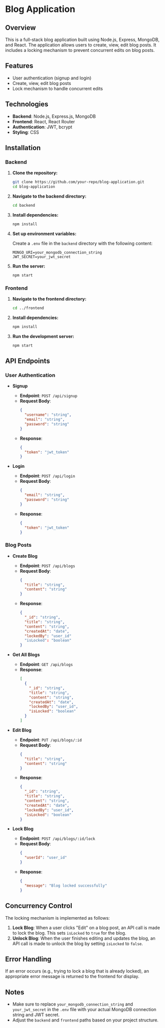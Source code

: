 # Blog Application

## Overview

This is a full-stack blog application built using Node.js, Express, MongoDB, and React. The application allows users to create, view, edit blog posts. It includes a locking mechanism to prevent concurrent edits on blog posts.

## Features

- User authentication (signup and login)
- Create, view, edit blog posts
- Lock mechanism to handle concurrent edits

## Technologies

- **Backend**: Node.js, Express.js, MongoDB
- **Frontend**: React, React Router
- **Authentication**: JWT, bcrypt
- **Styling**: CSS

## Installation

### Backend

1. **Clone the repository:**

    ```bash
    git clone https://github.com/your-repo/blog-application.git
    cd blog-application
    ```

2. **Navigate to the backend directory:**

    ```bash
    cd backend
    ```

3. **Install dependencies:**

    ```bash
    npm install
    ```

4. **Set up environment variables:**

    Create a `.env` file in the `backend` directory with the following content:

    ```
    MONGO_URI=your_mongodb_connection_string
    JWT_SECRET=your_jwt_secret
    ```

5. **Run the server:**

    ```bash
    npm start
    ```

### Frontend

1. **Navigate to the frontend directory:**

    ```bash
    cd ../frontend
    ```

2. **Install dependencies:**

    ```bash
    npm install
    ```

3. **Run the development server:**

    ```bash
    npm start
    ```

## API Endpoints

### User Authentication

- **Signup**

    - **Endpoint**: `POST /api/signup`
    - **Request Body**: 
      ```json
      {
        "username": "string",
        "email": "string",
        "password": "string"
      }
      ```
    - **Response**: 
      ```json
      {
        "token": "jwt_token"
      }
      ```

- **Login**

    - **Endpoint**: `POST /api/login`
    - **Request Body**: 
      ```json
      {
        "email": "string",
        "password": "string"
      }
      ```
    - **Response**: 
      ```json
      {
        "token": "jwt_token"
      }
      ```

### Blog Posts

- **Create Blog**

    - **Endpoint**: `POST /api/blogs`
    - **Request Body**: 
      ```json
      {
        "title": "string",
        "content": "string"
      }
      ```
    - **Response**: 
      ```json
      {
        "_id": "string",
        "title": "string",
        "content": "string",
        "createdAt": "date",
        "lockedBy": "user_id"
        "isLocked": "boolean"
      }
      ```

- **Get All Blogs**

    - **Endpoint**: `GET /api/blogs`
    - **Response**: 
      ```json
      [
        {
          "_id": "string",
          "title": "string",
          "content": "string",
          "createdAt": "date",
          "lockedBy": "user_id",
          "isLocked": "boolean"
        }
      ]
      ```

- **Edit Blog**

    - **Endpoint**: `PUT /api/blogs/:id`
    - **Request Body**: 
      ```json
      {
        "title": "string",
        "content": "string"
      }
      ```
    - **Response**: 
      ```json
      {
        "_id": "string",
        "title": "string",
        "content": "string",
        "createdAt": "date",
        "lockedBy": "user_id",
        "isLocked": "boolean"
      }
      ```


- **Lock Blog**

    - **Endpoint**: `POST /api/blogs/:id/lock`
    - **Request Body**: 
      ```json
      {
        "userId": "user_id"
      }
      ```
    - **Response**: 
      ```json
      {
        "message": "Blog locked successfully"
      }
      ```

## Concurrency Control

The locking mechanism is implemented as follows:

1. **Lock Blog**: When a user clicks "Edit" on a blog post, an API call is made to lock the blog. This sets `isLocked` to `true` for the blog.
2. **Unlock Blog**: When the user finishes editing and updates the blog, an API call is made to unlock the blog by setting `isLocked` to `false`.

## Error Handling

If an error occurs (e.g., trying to lock a blog that is already locked), an appropriate error message is returned to the frontend for display.

## Notes

- Make sure to replace `your_mongodb_connection_string` and `your_jwt_secret` in the `.env` file with your actual MongoDB connection string and JWT secret.
- Adjust the `backend` and `frontend` paths based on your project structure.


